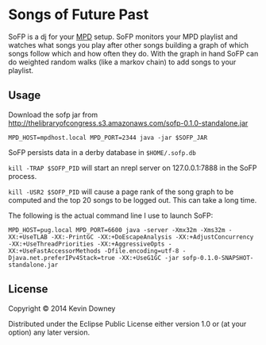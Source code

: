 # Songs of Future Past

SoFP is a dj for your
[MPD](http://mpd.wikia.com/wiki/Music_Player_Daemon_Wiki) setup. SoFP
monitors your MPD playlist and watches what songs you play after other
songs building a graph of which songs follow which and how often they
do. With the graph in hand SoFP can do weighted random walks (like a
markov chain) to add songs to your playlist.

## Usage

Download the sofp jar from http://thelibraryofcongress.s3.amazonaws.com/sofp-0.1.0-standalone.jar

```shell
MPD_HOST=mpdhost.local MPD_PORT=2344 java -jar $SOFP_JAR
```

SoFP persists data in a derby database in `$HOME/.sofp.db` 

`kill -TRAP $SOFP_PID` will start an nrepl server on 127.0.0.1:7888 in
the SoFP process.

`kill -USR2 $SOFP_PID` will cause a page rank of the song graph to be
computed and the top 20 songs to be logged out. This can take a long
time.

The following is the actual command line I use to launch SoFP:
```shell
MPD_HOST=pug.local MPD_PORT=6600 java -server -Xmx32m -Xms32m -XX:+UseTLAB -XX:-PrintGC -XX:+DoEscapeAnalysis -XX:+AdjustConcurrency -XX:+UseThreadPriorities -XX:+AggressiveOpts -XX:+UseFastAccessorMethods -Dfile.encoding=utf-8 -Djava.net.preferIPv4Stack=true -XX:+UseG1GC -jar sofp-0.1.0-SNAPSHOT-standalone.jar   
```

## License

Copyright © 2014 Kevin Downey

Distributed under the Eclipse Public License either version 1.0 or (at
your option) any later version.
